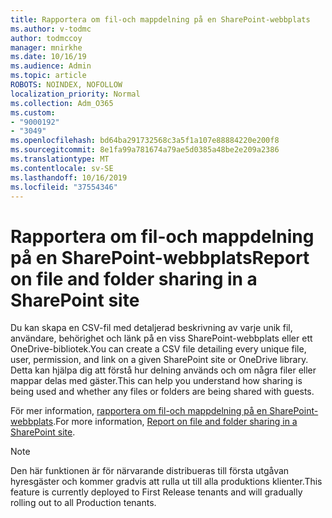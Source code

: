 ```yaml
---
title: Rapportera om fil-och mappdelning på en SharePoint-webbplats
ms.author: v-todmc
author: todmccoy
manager: mnirkhe
ms.date: 10/16/19
ms.audience: Admin
ms.topic: article
ROBOTS: NOINDEX, NOFOLLOW
localization_priority: Normal
ms.collection: Adm_O365
ms.custom:
- "9000192"
- "3049"
ms.openlocfilehash: bd64ba291732568c3a5f1a107e88884220e200f8
ms.sourcegitcommit: 8e1fa99a781674a79ae5d0385a48be2e209a2386
ms.translationtype: MT
ms.contentlocale: sv-SE
ms.lasthandoff: 10/16/2019
ms.locfileid: "37554346"
---
```

# <a name="report-on-file-and-folder-sharing-in-a-sharepoint-site"></a><span data-ttu-id="2cd0d-102">Rapportera om fil-och mappdelning på en SharePoint-webbplats</span><span class="sxs-lookup"><span data-stu-id="2cd0d-102">Report on file and folder sharing in a SharePoint site</span></span>

<span data-ttu-id="2cd0d-103">Du kan skapa en CSV-fil med detaljerad beskrivning av varje unik fil, användare, behörighet och länk på en viss SharePoint-webbplats eller ett OneDrive-bibliotek.</span><span class="sxs-lookup"><span data-stu-id="2cd0d-103">You can create a CSV file detailing every unique file, user, permission, and link on a given SharePoint site or OneDrive library.</span></span> <span data-ttu-id="2cd0d-104">Detta kan hjälpa dig att förstå hur delning används och om några filer eller mappar delas med gäster.</span><span class="sxs-lookup"><span data-stu-id="2cd0d-104">This can help you understand how sharing is being used and whether any files or folders are being shared with guests.</span></span>

<span data-ttu-id="2cd0d-105">För mer information, [rapportera om fil-och mappdelning på en SharePoint-webbplats](https://docs.microsoft.com/en-us/sharepoint/sharing-reports).</span><span class="sxs-lookup"><span data-stu-id="2cd0d-105">For more information, [Report on file and folder sharing in a SharePoint site](https://docs.microsoft.com/en-us/sharepoint/sharing-reports).</span></span>

> [!NOTE]
> <span data-ttu-id="2cd0d-106">Den här funktionen är för närvarande distribueras till första utgåvan hyresgäster och kommer gradvis att rulla ut till alla produktions klienter.</span><span class="sxs-lookup"><span data-stu-id="2cd0d-106">This feature is currently deployed to First Release tenants and will gradually rolling out to all Production tenants.</span></span>
